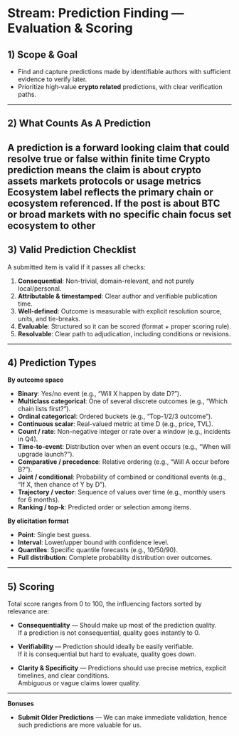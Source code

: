 # Stream: Prediction Finding — Evaluation & Scoring

## 1) Scope & Goal

- Find and capture predictions made by identifiable authors with sufficient evidence to verify later.
- Prioritize high‑value **crypto related** predictions, with clear verification paths.

---

## 2) What Counts As A Prediction

A prediction is a forward looking claim that could resolve true or false within finite time
Crypto prediction means the claim is about crypto assets markets protocols or usage metrics
Ecosystem label reflects the primary chain or ecosystem referenced. If the post is about BTC or broad markets with no specific chain focus set ecosystem to other
---

## 3) Valid Prediction Checklist

A submitted item is valid if it passes all checks:
1. **Consequential**: Non-trivial, domain-relevant, and not purely local/personal.  
2. **Attributable & timestamped**: Clear author and verifiable publication time.  
3. **Well-defined**: Outcome is measurable with explicit resolution source, units, and tie-breaks.  
4. **Evaluable**: Structured so it can be scored (format + proper scoring rule).  
5. **Resolvable**: Clear path to adjudication, including conditions or revisions.  

---

## 4) Prediction Types

**By outcome space**
- **Binary**: Yes/no event (e.g., “Will X happen by date D?”).
- **Multiclass categorical**: One of several discrete outcomes (e.g., “Which chain lists first?”).
- **Ordinal categorical**: Ordered buckets (e.g., “Top-1/2/3 outcome”).
- **Continuous scalar**: Real-valued metric at time D (e.g., price, TVL).
- **Count / rate**: Non-negative integer or rate over a window (e.g., incidents in Q4).
- **Time-to-event**: Distribution over when an event occurs (e.g., “When will upgrade launch?”).
- **Comparative / precedence**: Relative ordering (e.g., “Will A occur before B?”).
- **Joint / conditional**: Probability of combined or conditional events (e.g., “If X, then chance of Y by D”).
- **Trajectory / vector**: Sequence of values over time (e.g., monthly users for 6 months).
- **Ranking / top-k**: Predicted order or selection among items.

**By elicitation format**
- **Point**: Single best guess.
- **Interval**: Lower/upper bound with confidence level.
- **Quantiles**: Specific quantile forecasts (e.g., 10/50/90).
- **Full distribution**: Complete probability distribution over outcomes.


---

## 5) Scoring 

Total score ranges from 0 to 100, the influencing factors sorted by relevance are:

- **Consequentiality** — Should make up most of the prediction quality.  
  If a prediction is not consequential, quality goes instantly to 0.  

- **Verifiability** — Prediction should ideally be easily verifiable.  
  If it is consequential but hard to evaluate, quality goes down.  

- **Clarity & Specificity** — Predictions should use precise metrics, explicit timelines, and clear conditions.  
  Ambiguous or vague claims lower quality.  
  
---

**Bonuses**
- **Submit Older Predictions** — We can make immediate validation, hence such predictions are more valuable for us.  
